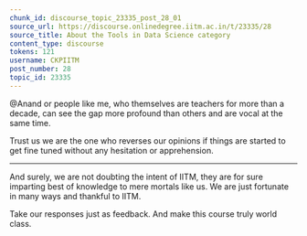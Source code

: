 ```yaml
---
chunk_id: discourse_topic_23335_post_28_01
source_url: https://discourse.onlinedegree.iitm.ac.in/t/23335/28
source_title: About the Tools in Data Science category
content_type: discourse
tokens: 121
username: CKPIITM
post_number: 28
topic_id: 23335
---
```


 @Anand or people like me, who themselves are teachers for more than a decade, can see the gap more profound than others and are vocal at the same time.

Trust us we are the one who reverses our opinions if things are started to get fine tuned without any hesitation or apprehension.

---

And surely, we are not doubting the intent of IITM, they are for sure imparting best of knowledge to mere mortals like us. We are just fortunate in many ways and thankful to IITM.

Take our responses just as feedback. And make this course truly world class.
